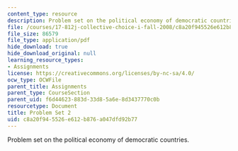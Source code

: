 ```yaml
---
content_type: resource
description: Problem set on the political economy of democratic countries.
file: /courses/17-812j-collective-choice-i-fall-2008/c8a20f945526e612b876a047dfd92b77_pset2.pdf
file_size: 86579
file_type: application/pdf
hide_download: true
hide_download_original: null
learning_resource_types:
- Assignments
license: https://creativecommons.org/licenses/by-nc-sa/4.0/
ocw_type: OCWFile
parent_title: Assignments
parent_type: CourseSection
parent_uid: f6d44623-883d-33d8-5a6e-8d3437770c0b
resourcetype: Document
title: Problem Set 2
uid: c8a20f94-5526-e612-b876-a047dfd92b77
---
```

Problem set on the political economy of democratic countries.